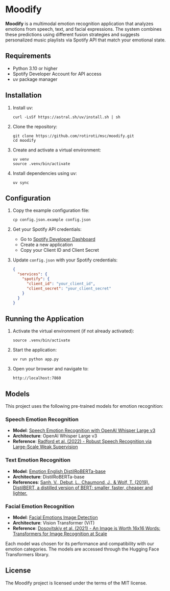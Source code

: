 # Moodify

**Moodify** is a multimodal emotion recognition application that analyzes emotions from speech, text, and facial expressions. The system combines these predictions using different fusion strategies and suggests personalized music playlists via Spotify API that match your emotional state.

## Requirements

- Python 3.10 or higher
- Spotify Developer Account for API access
- uv package manager

## Installation

1. Install uv:

    ```shell
    curl -LsSf https://astral.sh/uv/install.sh | sh
    ```

2. Clone the repository:

    ```shell
    git clone https://github.com/rotiroti/msc/moodify.git
    cd moodify
    ```

3. Create and activate a virtual environment:

    ```shell
    uv venv
    source .venv/bin/activate
    ```

4. Install dependencies using uv:

    ```shell
    uv sync
    ```

## Configuration

1. Copy the example configuration file:

    ```shell
    cp config.json.example config.json
    ```

2. Get your Spotify API credentials:
    - Go to [Spotify Developer Dashboard](https://developer.spotify.com/dashboard)
    - Create a new application
    - Copy your Client ID and Client Secret

3. Update `config.json` with your Spotify credentials:

    ```json
    {
      "services": {
        "spotify": {
          "client_id": "your_client_id",
          "client_secret": "your_client_secret"
        }
      }
    }
    ```

## Running the Application

1. Activate the virtual environment (if not already activated):

    ```shell
    source .venv/bin/activate
    ```

2. Start the application:

    ```shell
    uv run python app.py
    ```

3. Open your browser and navigate to:

    ```shell
    http://localhost:7860
    ```

## Models

This project uses the following pre-trained models for emotion recognition:

### Speech Emotion Recognition

- **Model**: [Speech Emotion Recognition with OpenAI Whisper Large v3](https://huggingface.co/firdhokk/speech-emotion-recognition-with-openai-whisper-large-v3)
- **Architecture**: OpenAI Whisper Large v3
- **Reference**: [Radford et al. (2022) - Robust Speech Recognition via Large-Scale Weak Supervision](https://cdn.openai.com/papers/whisper.pdf)

### Text Emotion Recognition

- **Model**: [Emotion English DistilRoBERTa-base](https://huggingface.co/j-hartmann/emotion-english-distilroberta-base/)
- **Architecture**: DistilRoBERTa-base
- **References**: [Sanh, V., Debut, L., Chaumond, J., & Wolf, T. (2019). DistilBERT, a distilled version of BERT: smaller, faster, cheaper and lighter.](https://arxiv.org/abs/1910.01108)

### Facial Emotion Recognition

- **Model**: [Facial Emotions Image Detection](https://huggingface.co/dima806/facial_emotions_image_detection)
- **Architecture**: Vision Transformer (ViT)
- **Reference**: [Dosovitskiy et al. (2021) - An Image is Worth 16x16 Words: Transformers for Image Recognition at Scale](https://arxiv.org/abs/2010.11929)

Each model was chosen for its performance and compatibility with our emotion categories. The models are accessed through the Hugging Face Transformers library.

## License

The Moodify project is licensed under the terms of the MIT license.
